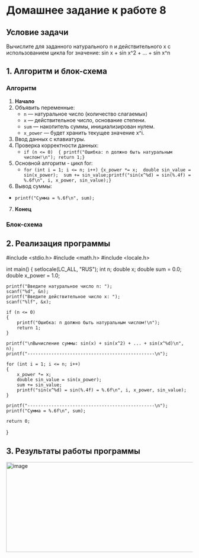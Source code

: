 # Домашнее задание к работе 8

## Условие задачи
Вычислите для заданного натурального n и действительного х с
использованием цикла for значение: sin x + sin x^2 + ... + sin x^n

## 1. Алгоритм и блок-схема

### Алгоритм
1. **Начало**
2. Объявить переменные:
   - `n` — натуральное число (количество слагаемых)
   - `x` — действительное число, основание степени.
   - `sum` — накопитель суммы, инициализирован нулем.
   - `x_power` — будет хранить текущее значение x^i.
3. Ввод данных с клавиатуры.
4. Проверка корректности данных:
   - `if (n <= 0) 
{
    printf("Ошибка: n должно быть натуральным числом!\n");
    return 1;}`
5. Основной алгоритм - цикл for:
   - `for (int i = 1; i <= n; i++) {x_power *= x;  double sin_value = sin(x_power);  sum += sin_value;printf("sin(x^%d) = sin(%.4f) = %.6f\n", i, x_power, sin_value);}`
6. Вывод суммы:
  - `printf("Сумма = %.6f\n", sum);`
7. **Конец**

### Блок-схема



## 2. Реализация программы

#include <stdio.h>
#include <math.h>
#include <locale.h>

int main()
{
    setlocale(LC_ALL, "RUS");
    int n;
    double x;
    double sum = 0.0;
    double x_power = 1.0;

    printf("Введите натуральное число n: ");
    scanf("%d", &n);
    printf("Введите действительное число x: ");
    scanf("%lf", &x);

    if (n <= 0) 
    {
        printf("Ошибка: n должно быть натуральным числом!\n");
        return 1;
    }

    printf("\nВычисление суммы: sin(x) + sin(x^2) + ... + sin(x^%d)\n", n);
    printf("------------------------------------------------\n");

    for (int i = 1; i <= n; i++) 
    {
        x_power *= x;  
        double sin_value = sin(x_power);  
        sum += sin_value;
        printf("sin(x^%d) = sin(%.4f) = %.6f\n", i, x_power, sin_value);
    }

    printf("------------------------------------------------\n");
    printf("Сумма = %.6f\n", sum);

    return 0;
}

## 3. Результаты работы программы

<img width="654" height="243" alt="image" src="https://github.com/user-attachments/assets/7a29472a-8000-4c1d-be99-479e30ae4a83" />

